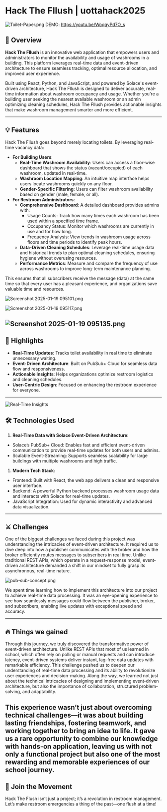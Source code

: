 # Hack The Fllush | uottahack2025

![Toilet-Paper.png](https://cdn.dorahacks.io/static/files/1947e7fa9bf2a00cea28cdc4983b73f7.png)
DEMO: https://youtu.be/WoqqyPd7O_s
## 🚽 Overview  
**Hack The Fllush** is an innovative web application that empowers users and administrators to monitor the availability and usage of washrooms in a building. This platform leverages real-time data and event-driven architecture to ensure seamless tracking, optimal resource allocation, and improved user experience.

Built using React, Python, and JavaScript, and powered by Solace's event-driven architecture, Hack The Fllush is designed to deliver accurate, real-time information about washroom occupancy and usage. Whether you're a building user seeking the nearest available washroom or an admin optimizing cleaning schedules, Hack The Fllush provides actionable insights that make washroom management smarter and more efficient.

---
## 💡 Features
Hack The Fllush goes beyond merely locating toilets. By leveraging real-time vacancy data:

- **For Building Users**:
  - **Real-Time Washroom Availability**: Users can access a floor-wise dashboard that shows the status (vacant/occupied) of each washroom, updated in real-time.
  - **Washroom Location Mapping**: An intuitive map interface helps users locate washrooms quickly on any floor.
  - **Gender-Specific Filtering**: Users can filter washroom availability based on gender (male, female, or all).  
- **For Restroom Administrators**:
  - **Comprehensive Dashboard**: A detailed dashboard provides admins with:
     - Usage Counts: Track how many times each washroom has been used within a specified time frame.
     - Occupancy Status: Monitor which washrooms are currently in use and for how long.
     - Frequency Analysis: View trends in washroom usage across floors and time periods to identify peak hours.
  - **Data-Driven Cleaning Schedules**: Leverage real-time usage data and historical trends to plan optimal cleaning schedules, ensuring hygiene without overusing resources.
   - **Performance Metrics**: Measure and compare the frequency of use across washrooms to improve long-term maintenance planning.

This ensures that all subscribers receive the message (data) at the same time so that every user has a pleasant experience, and organizations save valuable time and resources.

![Screenshot 2025-01-19 095101.png](https://cdn.dorahacks.io/static/files/1947f108647020dce1a6b69445daa0a1.png)

![Screenshot 2025-01-19 095117.png](https://cdn.dorahacks.io/static/files/1947f10d370bb0d230871fb40da948b9.png)

![Screenshot 2025-01-19 095135.png](https://cdn.dorahacks.io/static/files/1947f0f75bb62fd82ca1cd4418a8af1e.png)
---

## 🚀 Highlights
- **Real-Time Updates**: Tracks toilet availability in real time to eliminate unnecessary waiting.
- **Event-Driven Architecture**: Built on PubSub+ Cloud for seamless data flow and responsiveness.
- **Actionable Insights**: Helps organizations optimize restroom logistics and cleaning schedules.
- **User-Centric Design**: Focused on enhancing the restroom experience for everyone.

---
![Real-Time Insights](https://cdn.dorahacks.io/static/files/1947e05336bb17cc15f843d45c7bf90a.png)

## 🛠️ Technologies Used

1. **Real-Time Data with Solace Event-Driven Architecture**:
  - Solace’s PubSub+ Cloud: Enables fast and efficient event-driven communication to provide real-time updates for both users and admins.
  - Scalable Event-Streaming: Supports seamless scalability for large buildings with multiple washrooms and high traffic.

1. **Modern Tech Stack**:
  - Frontend: Built with React, the web app delivers a clean and responsive user interface.
  - Backend: A powerful Python backend processes washroom usage data and interacts with Solace for real-time updates.
  - JavaScript Integration: Used for dynamic interactivity and advanced data visualization.

---

## ⚔️ Challenges

One of the biggest challenges we faced during this project was understanding the intricacies of event-driven architecture. It required us to dive deep into how a publisher communicates with the broker and how the broker efficiently routes messages to subscribers in real time. Unlike traditional REST APIs, which operate in a request-response model, event-driven architecture demanded a shift in our mindset to fully grasp its asynchronous, real-time nature.

![pub-sub-concept.png](https://cdn.dorahacks.io/static/files/1947e9cce279f17605f428b45feaccc9.png)

We spent time learning how to implement this architecture into our project to achieve real-time data processing. It was an eye-opening experience to see how seamlessly messages could flow between the publisher, broker, and subscribers, enabling live updates with exceptional speed and accuracy.

---

## 🔥 Things we gained
Through this journey, we truly discovered the transformative power of event-driven architecture. Unlike REST APIs that most of us learned in school, which often rely on polling or manual requests and can introduce latency, event-driven systems deliver instant, lag-free data updates with remarkable efficiency. This challenge pushed us to deepen our understanding of real-time data processing and its ability to revolutionize user experiences and decision-making. Along the way, we learned not just about the technical intricacies of designing and implementing event-driven architecture, but also the importance of collaboration, structured problem-solving, and adaptability.

This experience wasn’t just about overcoming technical challenges—it was about building lasting friendships, fostering teamwork, and working together to bring an idea to life. It gave us a rare opportunity to combine our knowledge with hands-on application, leaving us with not only a functional project but also one of the most rewarding and memorable experiences of our school journey.
---

## 🤝 Join the Movement
Hack The Flush isn’t just a project; it’s a revolution in restroom management. Let’s make restroom emergencies a thing of the past—one flush at a time!
